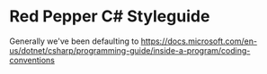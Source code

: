 # Red Pepper C# Styleguide

Generally we've been defaulting to https://docs.microsoft.com/en-us/dotnet/csharp/programming-guide/inside-a-program/coding-conventions
